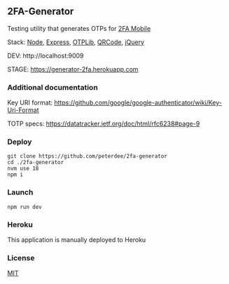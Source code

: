 ## 2FA-Generator

Testing utility that generates OTPs for [2FA Mobile](https://github.com/peterdee/2fa-mobile)

Stack: [Node](https://nodejs.org), [Express](http://expressjs.com), [OTPLib](https://www.npmjs.com/package/otplib), [QRCode](https://www.npmjs.com/package/qrcodejs), [jQuery](https://jquery.com)

DEV: http://localhost:9009

STAGE: https://generator-2fa.herokuapp.com

### Additional documentation

Key URI format: https://github.com/google/google-authenticator/wiki/Key-Uri-Format

TOTP specs: https://datatracker.ietf.org/doc/html/rfc6238#page-9

### Deploy

```shell script
git clone https://github.com/peterdee/2fa-generator
cd ./2fa-generator
nvm use 18
npm i
```

### Launch

```shell script
npm run dev
```

### Heroku

This application is manually deployed to Heroku

### License

[MIT](LICENSE.md)
